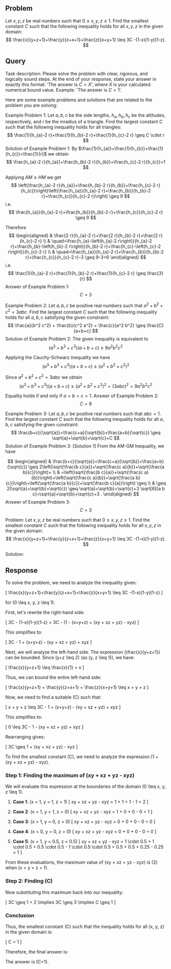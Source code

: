 ## Problem

Let $x, y, z$ be real numbers such that $0 \leq x, y, z \leq 1$. Find the smallest constant $C$ such that the following inequality holds for all $x, y, z$ in the given domain:
$$
\frac{x}{y+z+1}+\frac{y}{z+x+1}+\frac{z}{x+y+1} \leq 3C -(1-x)(1-y)(1-z).
$$

## Query

Task description: Please solve the problem with clear, rigorous, and logically sound steps. At the end of your response, state your answer in exactly this format: 'The answer is $C=X$', where X is your calculated numerical bound value. Example: 'The answer is $C=1$'.

Here are some example problems and solutions that are related to the problem you are solving:

Example Problem 1: Let $a, b, c$ be the side lengths, $h_{a}, h_{b}, h_{c}$ be the altitudes, respectively, and $r$ be the inradius of a triangle. Find the largest constant $C$ such that the following inequality holds for all triangles:
$$
\frac{1}{h_{a}-2 r}+\frac{1}{h_{b}-2 r}+\frac{1}{h_{c}-2 r} \geq C \cdot r
$$
Solution of Example Problem 1: By $\frac{1}{h_{a}}+\frac{1}{h_{b}}+\frac{1}{h_{c}}=\frac{1}{r}$ we obtain
$$
\frac{h_{a}-2 r}{h_{a}}+\frac{h_{b}-2 r}{h_{b}}+\frac{h_{c}-2 r}{h_{c}}=1
$$

Applying $A M \geq H M$ we get
$$
\left(\frac{h_{a}-2 r}{h_{a}}+\frac{h_{b}-2 r}{h_{b}}+\frac{h_{c}-2 r}{h_{c}}\right)\left(\frac{h_{a}}{h_{a}-2 r}+\frac{h_{b}}{h_{b}-2 r}+\frac{h_{c}}{h_{c}-2 r}\right) \geq 9
$$
i.e.
$$
\frac{h_{a}}{h_{a}-2 r}+\frac{h_{b}}{h_{b}-2 r}+\frac{h_{c}}{h_{c}-2 r} \geq 9
$$

Therefore
$$
\begin{aligned}
& \frac{2 r}{h_{a}-2 r}+\frac{2 r}{h_{b}-2 r}+\frac{2 r}{h_{c}-2 r} \\
& \quad=\frac{h_{a}-\left(h_{a}-2 r\right)}{h_{a}-2 r}+\frac{h_{b}-\left(h_{b}-2 r\right)}{h_{b}-2 r}+\frac{h_{c}-\left(h_{c}-2 r\right)}{h_{c}-2 r} \\
& \quad=\frac{h_{a}}{h_{a}-2 r}+\frac{h_{b}}{h_{b}-2 r}+\frac{h_{c}}{h_{c}-2 r}-3 \geq 9-3=6
\end{aligned}
$$
i.e.
$$
\frac{1}{h_{a}-2 r}+\frac{1}{h_{b}-2 r}+\frac{1}{h_{c}-2 r} \geq \frac{3}{r}
$$
Answer of Example Problem 1: $$C = 3$$

Example Problem 2: Let $a, b, c$ be positive real numbers such that $a^2 + b^2 + c^2 = 3abc$. Find the largest constant $C$ such that the following inequality holds for all $a, b, c$ satisfying the given constraint:
$$
\frac{a}{b^2 c^2} + \frac{b}{c^2 a^2} + \frac{c}{a^2 b^2} \geq \frac{C}{a+b+c}
$$
Solution of Example Problem 2: The given inequality is equivalent to
$$
\left(a^{3}+b^{3}+c^{3}\right)(a+b+c) \geq 9 a^{2} b^{2} c^{2}
$$

Applying the Cauchy-Schwarz inequality we have
$$
\left(a^{3}+b^{3}+c^{3}\right)(a+b+c) \geq\left(a^{2}+b^{2}+c^{2}\right)^{2}
$$

Since $a^{2}+b^{2}+c^{2}=3 a b c$ we obtain
$$
\left(a^{3}+b^{3}+c^{3}\right)(a+b+c) \geq\left(a^{2}+b^{2}+c^{2}\right)^{2}=(3 a b c)^{2}=9 a^{2} b^{2} c^{2}
$$

Equality holds if and only if $a=b=c=1$.
Answer of Example Problem 2: $$C = 9$$

Example Problem 3: Let $a, b, c$ be positive real numbers such that $a b c = 1$. Find the largest constant $C$ such that the following inequality holds for all $a, b, c$ satisfying the given constraint:
$$
\frac{b+c}{\sqrt{a}}+\frac{c+a}{\sqrt{b}}+\frac{a+b}{\sqrt{c}} \geq \sqrt{a}+\sqrt{b}+\sqrt{c}+C
$$
Solution of Example Problem 3: [Solution 1]
From the AM-GM Inequality, we have

$$
\begin{aligned}
& \frac{b+c}{\sqrt{a}}+\frac{c+a}{\sqrt{b}}+\frac{a+b}{\sqrt{c}} \geq 2\left(\sqrt{\frac{b c}{a}}+\sqrt{\frac{c a}{b}}+\sqrt{\frac{a b}{c}}\right)= \\
& =\left(\sqrt{\frac{b c}{a}}+\sqrt{\frac{c a}{b}}\right)+\left(\sqrt{\frac{c a}{b}}+\sqrt{\frac{a b}{c}}\right)+\left(\sqrt{\frac{a b}{c}}+\sqrt{\frac{b c}{a}}\right) \geq \\
& \geq 2(\sqrt{a}+\sqrt{b}+\sqrt{c}) \geq \sqrt{a}+\sqrt{b}+\sqrt{c}+3 \sqrt[6]{a b c}=\sqrt{a}+\sqrt{b}+\sqrt{c}+3 .
\end{aligned}
$$
Answer of Example Problem 3: $$C = 3$$


Problem: Let $x, y, z$ be real numbers such that $0 \leq x, y, z \leq 1$. Find the smallest constant $C$ such that the following inequality holds for all $x, y, z$ in the given domain:
$$
\frac{x}{y+z+1}+\frac{y}{z+x+1}+\frac{z}{x+y+1} \leq 3C -(1-x)(1-y)(1-z).
$$

Solution:

## Response

To solve the problem, we need to analyze the inequality given:

\[
\frac{x}{y+z+1}+\frac{y}{z+x+1}+\frac{z}{x+y+1} \leq 3C -(1-x)(1-y)(1-z)
\]

for \(0 \leq x, y, z \leq 1\). 

First, let's rewrite the right-hand side:

\[
3C - (1-x)(1-y)(1-z) = 3C - (1 - (x+y+z) + (xy + xz + yz) - xyz)
\]

This simplifies to:

\[
3C - 1 + (x+y+z) - (xy + xz + yz) + xyz
\]

Next, we will analyze the left-hand side. The expression \(\frac{x}{y+z+1}\) can be bounded. Since \(y+z \leq 2\) (as \(y, z \leq 1\)), we have:

\[
\frac{x}{y+z+1} \leq \frac{x}{1} = x
\]

Thus, we can bound the entire left-hand side:

\[
\frac{x}{y+z+1} + \frac{y}{z+x+1} + \frac{z}{x+y+1} \leq x + y + z
\]

Now, we need to find a suitable \(C\) such that:

\[
x + y + z \leq 3C - 1 + (x+y+z) - (xy + xz + yz) + xyz
\]

This simplifies to:

\[
0 \leq 3C - 1 - (xy + xz + yz) + xyz
\]

Rearranging gives:

\[
3C \geq 1 + (xy + xz + yz) - xyz
\]

To find the smallest constant \(C\), we need to analyze the expression \(1 + (xy + xz + yz) - xyz\). 

### Step 1: Finding the maximum of \(xy + xz + yz - xyz\)

We will evaluate this expression at the boundaries of the domain \(0 \leq x, y, z \leq 1\).

1. **Case 1**: \(x = 1, y = 1, z = 1\)
   \[
   xy + xz + yz - xyz = 1 + 1 + 1 - 1 = 2
   \]

2. **Case 2**: \(x = 1, y = 1, z = 0\)
   \[
   xy + xz + yz - xyz = 1 + 0 + 0 - 0 = 1
   \]

3. **Case 3**: \(x = 1, y = 0, z = 0\)
   \[
   xy + xz + yz - xyz = 0 + 0 + 0 - 0 = 0
   \]

4. **Case 4**: \(x = 0, y = 0, z = 0\)
   \[
   xy + xz + yz - xyz = 0 + 0 + 0 - 0 = 0
   \]

5. **Case 5**: \(x = 1, y = 0.5, z = 0.5\)
   \[
   xy + xz + yz - xyz = 1 \cdot 0.5 + 1 \cdot 0.5 + 0.5 \cdot 0.5 - 1 \cdot 0.5 \cdot 0.5 = 0.5 + 0.5 + 0.25 - 0.25 = 1
   \]

From these evaluations, the maximum value of \(xy + xz + yz - xyz\) is \(2\) when \(x = y = z = 1\).

### Step 2: Finding \(C\)

Now substituting this maximum back into our inequality:

\[
3C \geq 1 + 2 \implies 3C \geq 3 \implies C \geq 1
\]

### Conclusion

Thus, the smallest constant \(C\) such that the inequality holds for all \(x, y, z\) in the given domain is:

\[
C = 1
\]

Therefore, the final answer is:

The answer is \(C=1\).